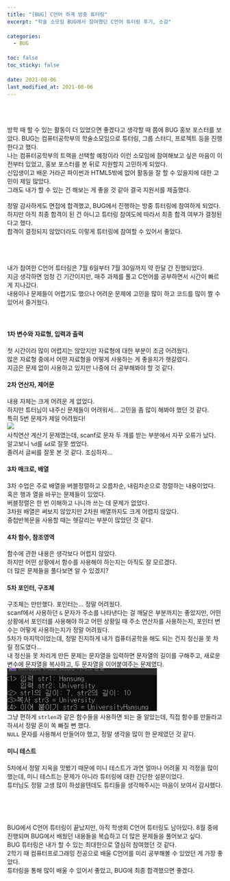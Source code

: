 ```yaml
---
title: "[BUG] C언어 하계 방중 튜터링"
excerpt: "학술 소모임 BUG에서 참여했던 C언어 튜터링 후기, 소감"

categories:
  - BUG

toc: false
toc_sticky: false

date: 2021-08-06
last_modified_at: 2021-08-06
---
```


<br><br>  
방학 때 할 수 있는 활동이 더 있었으면 좋겠다고 생각할 때 쯤에 BUG 홍보 포스터를 보았다.
BUG는 컴퓨터공학부의 학술소모임으로 튜터링, 그룹 스터디, 프로젝트 등을 진행한다고 했다.  
나는 컴퓨터공학부의 트랙을 선택할 예정이라 이런 소모임에 참여해보고 싶은 마음이 이전부터 있었고, 홍보 포스터를 본 뒤로 지원할지 고민하게 되었다.  
신입생이고 배운 거라곤 파이썬과 HTML5밖에 없어 활동을 잘 할 수 있을지에 대한 고민이 제일 많았다.  
그래도 내가 할 수 있는 건 해보는 게 좋을 것 같아 결국 지원서를 제출했다.  
<br>
정말 감사하게도 면접에 합격했고, BUG에서 진행하는 방중 튜터링에 참여하게 되었다.  
하지만 아직 최종 합격이 된 건 아니고 튜터링 참여도에 따라서 최종 합격 여부가 결정된다고 했다.  
합격이 결정되지 않았더라도 이렇게 튜터링에 참여할 수 있어서 좋았다.  
<br><br><br>  

내가 참여한 C언어 튜터링은 7월 6일부터 7월 30일까지 약 한달 간 진행되었다.  
지금 생각하면 엄청 긴 기간이지만, 매주 과제를 풀고 C언어를 공부하면서 시간이 빠르게 지나갔다.  
내용이나 문제들이 어렵기도 했으나 어려운 문제에 고민을 많이 하고 코드를 많이 짤 수 있어서 즐거웠다.  
<br><br>  

#### 1차 변수와 자료형, 입력과 출력  
첫 시간이라 많이 어렵지는 않았지만 자료형에 대한 부분이 조금 어려웠다.  
많은 자료형 중에서 어떤 자료형을 어떻게 사용하는 게 좋을지가 헷갈렸다.  
지금은 문제 없이 사용하고 있지만 나중에 더 공부해봐야 할 것 같다.  

#### 2차 연산자, 제어문  
내용 자체는 크게 어려운 게 없었다.  
하지만 튜터님이 내주신 문제들이 어려워서... 고민을 좀 많이 해봐야 했던 것 같다.  
특히 5번 문제가 제일 어려웠다!  
<img src="/assets/images/21080601/21060801_1.png" width="350">  
사칙연산 계산기 문제였는데, scanf로 문자 두 개를 받는 부분에서 자꾸 오류가 났다.  
알고보니 `%d`를 `&d`로 잘못 썼었다.  
졸려서 글씨를 잘못 본 것 같다. 조심하자...  

#### 3차 매크로, 배열  
3차 수업은 주로 배열을 버블정렬하고 오름차순, 내림차순으로 정렬하는 내용이었다.  
혹은 행과 열을 바꾸는 문제들이 있었다.  
버블정렬은 한 번 이해하고 나니까 쓰는 데 문제가 없었다.  
3차원 배열은 써보지 않았지만 2차원 배열까지도 크게 어렵지 않았다.  
중첩반복문을 사용할 때는 헷갈리는 부분이 많았던 것 같다.  

#### 4차 함수, 참조영역  
함수에 관한 내용은 생각보다 어렵지 않았다.  
하지만 어떤 상황에서 함수를 사용해야 하는지는 아직도 잘 모르겠다.  
더 많은 문제들을 풀다보면 알 수 있겠지?  

#### 5차 포인터, 구조체  
구조체는 만만했다. 포인터는...  정말 어려웠다.  
scanf에서 사용하던 `&` 문자가 주소를 나타낸다는 걸 깨달은 부분까지는 좋았지만, 어떤 상황에서 포인터를 사용해야 하고 어떤 상황일 때 주소 연산자를 사용하는지, 포인터 변수는 어떻게 사용하는지가 정말 어려웠다.  
5차가 마지막이었는데, 정말 진지하게 내가 컴퓨터공학을 해도 되는 건지 정신을 못 차릴 정도였다...  
내 정신을 못 차리게 만든 문제는 문자열을 입력하면 문자열의 길이를 구해주고, 새로운 변수에 문자열을 복사하고, 두 문자열을 이어붙여주는 문제였다.  
<img src="/assets/images/21080601/21080601_2.png" width="350">  
그냥 편하게 `strlen`과 같은 함수들을 사용하면 되는 줄 알았는데, 직접 함수를 만들라고 하셔서 정말 혼이 쏙 빠질 뻔 했다.  
`NULL` 문자를 사용해서 만들어야 했고, 정말 생각을 많이 한 문제였던 것 같다.  

#### 미니 테스트  
5차에서 정말 지옥을 맛봤기 때문에 미니 테스트가 과연 얼마나 어려울 지 걱정을 많이 했는데, 미니 테스트는 문제가 아니라 튜터링에 대한 간단한 설문이었다.  
튜터님도 정말 고생 많이 하셨을텐데도 튜티들을 생각해주시는 마음이 보여서 감사했다.  

<br><br><br>

BUG에서 C언어 튜터링이 끝났지만, 아직 학생회 C언어 튜터링도 남아있다. 8월 중에 진행되며 BUG에서 배웠던 내용들을 복습하고 더 많은 문제들을 풀어보고 싶다.  
BUG 튜터링은 내가 할 수 있는 최대한으로 열심히 참여했던 것 같다.  
2학기 때 컴퓨터프로그래밍 전공으로 배울 C언어를 미리 공부해볼 수 있었던 게 가장 좋았다.  
튜터링을 통해 많이 배울 수 있어서 좋았고, BUG에 최종 합격했으면 좋겠다. 